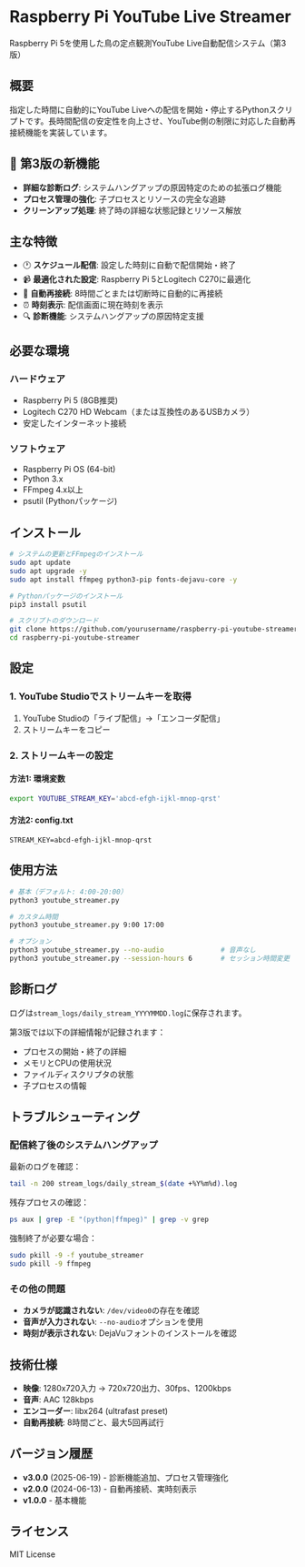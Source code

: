 # Raspberry Pi YouTube Live Streamer

Raspberry Pi 5を使用した鳥の定点観測YouTube Live自動配信システム（第3版）

## 概要
指定した時間に自動的にYouTube Liveへの配信を開始・停止するPythonスクリプトです。長時間配信の安定性を向上させ、YouTube側の制限に対応した自動再接続機能を実装しています。

## 🎉 第3版の新機能
* **詳細な診断ログ**: システムハングアップの原因特定のための拡張ログ機能
* **プロセス管理の強化**: 子プロセスとリソースの完全な追跡
* **クリーンアップ処理**: 終了時の詳細な状態記録とリソース解放

## 主な特徴
* 🕐 **スケジュール配信**: 設定した時刻に自動で配信開始・終了
* 📹 **最適化された設定**: Raspberry Pi 5とLogitech C270に最適化
* 🔄 **自動再接続**: 8時間ごとまたは切断時に自動的に再接続
* ⏰ **時刻表示**: 配信画面に現在時刻を表示
* 🔍 **診断機能**: システムハングアップの原因特定支援

## 必要な環境

### ハードウェア
* Raspberry Pi 5 (8GB推奨)
* Logitech C270 HD Webcam（または互換性のあるUSBカメラ）
* 安定したインターネット接続

### ソフトウェア
* Raspberry Pi OS (64-bit)
* Python 3.x
* FFmpeg 4.x以上
* psutil (Pythonパッケージ)

## インストール

```bash
# システムの更新とFFmpegのインストール
sudo apt update
sudo apt upgrade -y
sudo apt install ffmpeg python3-pip fonts-dejavu-core -y

# Pythonパッケージのインストール
pip3 install psutil

# スクリプトのダウンロード
git clone https://github.com/yourusername/raspberry-pi-youtube-streamer.git
cd raspberry-pi-youtube-streamer
```

## 設定

### 1. YouTube Studioでストリームキーを取得
1. YouTube Studioの「ライブ配信」→「エンコーダ配信」
2. ストリームキーをコピー

### 2. ストリームキーの設定

#### 方法1: 環境変数
```bash
export YOUTUBE_STREAM_KEY='abcd-efgh-ijkl-mnop-qrst'
```

#### 方法2: config.txt
```
STREAM_KEY=abcd-efgh-ijkl-mnop-qrst
```

## 使用方法

```bash
# 基本（デフォルト: 4:00-20:00）
python3 youtube_streamer.py

# カスタム時間
python3 youtube_streamer.py 9:00 17:00

# オプション
python3 youtube_streamer.py --no-audio              # 音声なし
python3 youtube_streamer.py --session-hours 6       # セッション時間変更
```

## 診断ログ

ログは`stream_logs/daily_stream_YYYYMMDD.log`に保存されます。

第3版では以下の詳細情報が記録されます：
* プロセスの開始・終了の詳細
* メモリとCPUの使用状況
* ファイルディスクリプタの状態
* 子プロセスの情報

## トラブルシューティング

### 配信終了後のシステムハングアップ

最新のログを確認：
```bash
tail -n 200 stream_logs/daily_stream_$(date +%Y%m%d).log
```

残存プロセスの確認：
```bash
ps aux | grep -E "(python|ffmpeg)" | grep -v grep
```

強制終了が必要な場合：
```bash
sudo pkill -9 -f youtube_streamer
sudo pkill -9 ffmpeg
```

### その他の問題

* **カメラが認識されない**: `/dev/video0`の存在を確認
* **音声が入力されない**: `--no-audio`オプションを使用
* **時刻が表示されない**: DejaVuフォントのインストールを確認

## 技術仕様

* **映像**: 1280x720入力 → 720x720出力、30fps、1200kbps
* **音声**: AAC 128kbps
* **エンコーダー**: libx264 (ultrafast preset)
* **自動再接続**: 8時間ごと、最大5回再試行

## バージョン履歴

- **v3.0.0** (2025-06-19) - 診断機能追加、プロセス管理強化
- **v2.0.0** (2024-06-13) - 自動再接続、実時刻表示
- **v1.0.0** - 基本機能

## ライセンス
MIT License